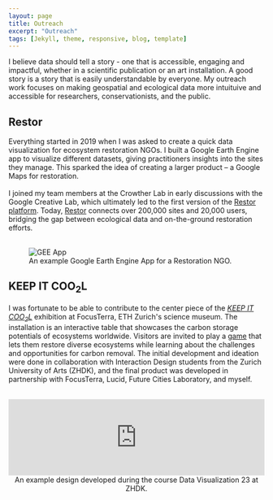 ```yaml
---
layout: page
title: Outreach
excerpt: "Outreach"
tags: [Jekyll, theme, responsive, blog, template]
---
```



I believe data should tell a story - one that is accessible, engaging and impactful, whether in a scientific publication or an art installation. A good story is a story that is easily understandable by everyone. My outreach work focuses on making geospatial and ecological data more intuituive and accessible for researchers, conservationists, and the public.  

## Restor 

Everything started in 2019 when I was asked to create a quick data visualization for ecosystem restoration NGOs. I built a Google Earth Engine app to visualize different datasets, giving practitioners insights into the sites they manage. This sparked the idea of creating a larger product – a Google Maps for restoration.
<br><br>
I joined my team members at the Crowther Lab in early discussions with the Google Creative Lab, which ultimately led to the first version of the [Restor platform](https://restor.eco/). Today, [Restor](https://about.restor.eco/) connects over 200,000 sites and 20,000 users, bridging the gap between ecological data and on-the-ground restoration efforts.
<br><br>
<figure class="align-center">
  <img src="/images/AppForHomepage-1080.gif" alt="GEE App" class="full-width">
  <figcaption>An example Google Earth Engine App for a Restoration NGO. </figcaption>
</figure> 

## KEEP IT COO<sub>2</sub>L

I was fortunate to be able to contribute to the center piece of the [*KEEP IT COO<sub>2</sub>L*](https://focusterra.ethz.ch/en/special-exhibitions/current.html) exhibition at FocusTerra, ETH Zurich's science museum. The installation is an interactive table that showcases the carbon storage potentials of ecosystems worldwide. Visitors are invited to play a [game](https://abovebelow.ethz.ch/animation) that lets them restore diverse ecosystems while learning about the challenges and opportunities for carbon removal. The initial development and ideation were done in collaboration with Interaction Design students from the Zurich University of Arts (ZHDK), and the final product was developed in partnership with FocusTerra, Lucid, Future Cities Laboratory, and myself. 
<br><br>
<figure style="text-align: center; margin: 0; padding: 0;">
    <iframe src="https://player.vimeo.com/video/902888756?title=0&byline=0&portrait=0" 
            width="100%" 
            height="auto" 
            style="max-width: 800px; max-height: 450px; margin: 0 auto; display: block;"
            frameborder="0"
            allow="autoplay; fullscreen" 
            allowfullscreen>
    </iframe>
    <figcaption>An example design developed during the course Data Visualization 23 at ZHDK.</figcaption>
</figure>
